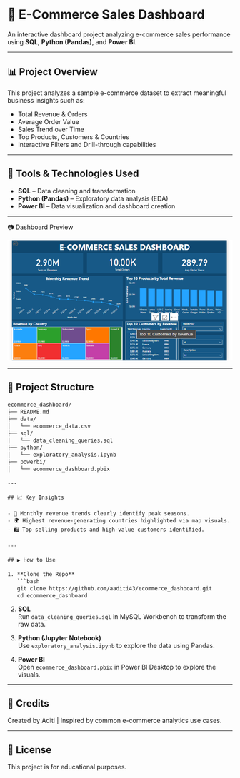 
# 🛒 E-Commerce Sales Dashboard

An interactive dashboard project analyzing e-commerce sales performance using **SQL**, **Python (Pandas)**, and **Power BI**.

---

## 📊 Project Overview

This project analyzes a sample e-commerce dataset to extract meaningful business insights such as:

- Total Revenue & Orders
- Average Order Value
- Sales Trend over Time
- Top Products, Customers & Countries
- Interactive Filters and Drill-through capabilities

---

## 🧰 Tools & Technologies Used

- **SQL** – Data cleaning and transformation
- **Python (Pandas)** – Exploratory data analysis (EDA)
- **Power BI** – Data visualization and dashboard creation

---

 📷 Dashboard Preview

![Dashboard Preview](ecommerce_preview.png)


---


## 📁 Project Structure

```
ecommerce_dashboard/
├── README.md
├── data/
│   └── ecommerce_data.csv
├── sql/
│   └── data_cleaning_queries.sql
├── python/
│   └── exploratory_analysis.ipynb
├── powerbi/
│   └── ecommerce_dashboard.pbix

---

## 📈 Key Insights

- 📅 Monthly revenue trends clearly identify peak seasons.
- 🌍 Highest revenue-generating countries highlighted via map visuals.
- 🛍 Top-selling products and high-value customers identified.

---

## ▶️ How to Use

1. **Clone the Repo**  
   ```bash
   git clone https://github.com/aaditi43/ecommerce_dashboard.git
   cd ecommerce_dashboard
   ```

2. **SQL**  
   Run `data_cleaning_queries.sql` in MySQL Workbench to transform the raw data.

3. **Python (Jupyter Notebook)**  
   Use `exploratory_analysis.ipynb` to explore the data using Pandas.

4. **Power BI**  
   Open `ecommerce_dashboard.pbix` in Power BI Desktop to explore the visuals.

---

## 📌 Credits

Created by Aditi | Inspired by common e-commerce analytics use cases.

---

## 📜 License

This project is for educational purposes.
